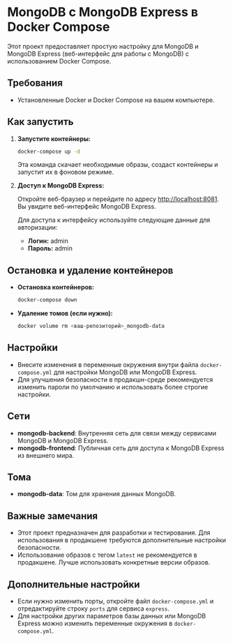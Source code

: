 # MongoDB с MongoDB Express в Docker Compose

Этот проект предоставляет простую настройку для MongoDB и MongoDB Express (веб-интерфейс для работы с MongoDB) с использованием Docker Compose.

## Требования

- Установленные Docker и Docker Compose на вашем компьютере.

## Как запустить

1. **Запустите контейнеры:**

    ```bash
    docker-compose up -d
    ```

    Эта команда скачает необходимые образы, создаст контейнеры и запустит их в фоновом режиме.

2. **Доступ к MongoDB Express:**

    Откройте веб-браузер и перейдите по адресу [http://localhost:8081](http://localhost:8081). Вы увидите веб-интерфейс MongoDB Express.

    Для доступа к интерфейсу используйте следующие данные для авторизации:
    - **Логин:** admin
    - **Пароль:** admin

## Остановка и удаление контейнеров

- **Остановка контейнеров:**

    ```bash
    docker-compose down
    ```

- **Удаление томов (если нужно):**

    ```bash
    docker volume rm <ваш-репозиторий>_mongodb-data
    ```

## Настройки

- Внесите изменения в переменные окружения внутри файла `docker-compose.yml` для настройки MongoDB или MongoDB Express.
- Для улучшения безопасности в продакшн-среде рекомендуется изменить пароли по умолчанию и использовать более строгие настройки.

## Сети

- **mongodb-backend**: Внутренняя сеть для связи между сервисами MongoDB и MongoDB Express.
- **mongodb-frontend**: Публичная сеть для доступа к MongoDB Express из внешнего мира.

## Тома

- **mongodb-data**: Том для хранения данных MongoDB.

## Важные замечания

- Этот проект предназначен для разработки и тестирования. Для использования в продакшене требуются дополнительные настройки безопасности.
- Использование образов с тегом `latest` не рекомендуется в продакшене. Лучше использовать конкретные версии образов.

## Дополнительные настройки

- Если нужно изменить порты, откройте файл `docker-compose.yml` и отредактируйте строку `ports` для сервиса `express`.
- Для настройки других параметров базы данных или MongoDB Express можно изменить переменные окружения в `docker-compose.yml`.